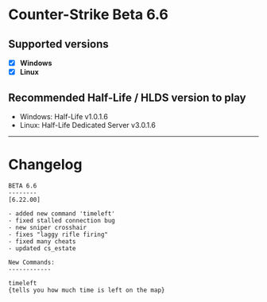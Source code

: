 # Counter-Strike Beta 6.6

## Supported versions
- [x] **Windows**
- [x] **Linux**

## Recommended Half-Life / HLDS version to play
- Windows: Half-Life v1.0.1.6 
- Linux: Half-Life Dedicated Server v3.0.1.6
_____

# Changelog

```
BETA 6.6
--------
[6.22.00]

- added new command 'timeleft'
- fixed stalled connection bug
- new sniper crosshair
- fixes "laggy rifle firing"
- fixed many cheats
- updated cs_estate

New Commands:
------------

timeleft
{tells you how much time is left on the map}
```